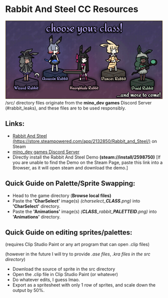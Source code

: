 # Rabbit And Steel CC Resources
![Rabbit and Steel Base 5 Characters IMAGE](https://github.com/projectsc1/cc_rabbitgame/blob/main/_githubimages/rabbitsteel_charselect.gif)
/src/ directory files originate from the **mino_dev games** Discord Server (#rabbit_leaks), and these files are to be used responsibly.

## Links:

- [Rabbit And Steel (https://store.steampowered.com/app/2132850/Rabbit_and_Steel/)](https://store.steampowered.com/app/2132850/Rabbit_and_Steel/) on Steam
- [mino_dev games Discord Server](https://discord.gg/mns)
- Directly install the Rabbit And Steel Demo **(steam://install/2598750)** \[If you are unable to find the Demo on the Steam Page, paste this link into a Browser, as it will open steam and download the demo.\] 

## Quick Guide on Palette/Sprite Swapping:

- Head to the game directory (**Browse local files)**
- Paste the **'CharSelect'** image(s) _(charselect\_**CLASS**.png)_ into **'CharSelect'** directory.
- Paste the **'Animations'** image(s) _(**CLASS**\_rabbit\_**PALETTEID**.png)_ into **'Animations'** directory.

## Quick Guide on editing sprites/palettes:

(requires Clip Studio Paint or any art program that can open .clip files)

(however in the future I will try to provide _.ase files_, _.kra files in the src directory_)

- Download the source of sprite in the src directory
- Open the .clip file in Clip Studio Paint (or whatever)
- Do whatever edits, I guess lmao.
- Export as a spritesheet with only 1 row of sprites, and scale down the output by 50%.
